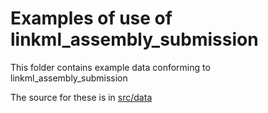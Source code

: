 # Examples of use of linkml_assembly_submission

This folder contains example data conforming to linkml_assembly_submission

The source for these is in [src/data](../src/data/examples)
